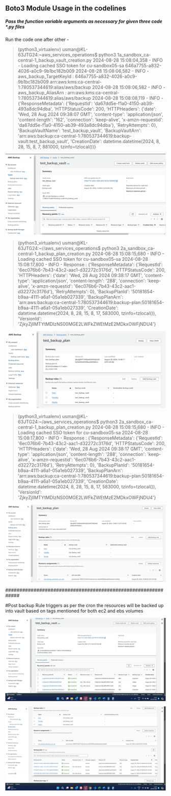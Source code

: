## Boto3 Module Usage in the codelines 
#####  Pass the function variable arguments as necessary for given three code *.py files

Run the code one after other - 
>(python3_virtualenv) usman@KL-63JTG24:~aws_services_operations$ python3 1a_sandbox_ca-central-1_backup_vault_creation.py 
2024-08-28 15:08:04,358 - INFO - Loading cached SSO token for cu-sandbox05-sa
646a7755-a832-4026-a0c9-9b1bc182b009
2024-08-28 15:08:06,582 - INFO - aws_backup_TargetKeyId :  646a7755-a832-4026-a0c9-9b1bc182b009
arn:aws:kms:ca-central-1:780537344619:alias/aws/backup
2024-08-28 15:08:06,582 - INFO - aws_backup_AliasArn :  arn:aws:kms:ca-central-1:780537344619:alias/aws/backup
2024-08-28 15:08:08,119 - INFO - {'ResponseMetadata': {'RequestId': 'da67dd5e-f1a0-4150-ab39-493a8dc94dba', 'HTTPStatusCode': 200, 'HTTPHeaders': {'date': 'Wed, 28 Aug 2024 09:38:07 GMT', 'content-type': 'application/json', 'content-length': '162', 'connection': 'keep-alive', 'x-amzn-requestid': 'da67dd5e-f1a0-4150-ab39-493a8dc94dba'}, 'RetryAttempts': 0}, 'BackupVaultName': 'test_backup_vault', 'BackupVaultArn': 'arn:aws:backup:ca-central-1:780537344619:backup-vault:test_backup_vault', 'CreationDate': datetime.datetime(2024, 8, 28, 15, 8, 7, 881000, tzinfo=tzlocal())}

![Backup_Vault_Creation](reference_images/Post_Code_Execution/Backup_Vault_Creation.png)

>(python3_virtualenv) usman@KL-63JTG24:~//aws_services_operations$ python3 2a_sandbox_ca-central-1_backup_plan_creation.py 
2024-08-28 15:08:15,680 - INFO - Loading cached SSO token for cu-sandbox05-sa
2024-08-28 15:08:17,800 - INFO - Response :  {'ResponseMetadata': {'RequestId': '6ec076b6-7b43-43c2-aac1-d32272c3176d', 'HTTPStatusCode': 200, 'HTTPHeaders': {'date': 'Wed, 28 Aug 2024 09:38:17 GMT', 'content-type': 'application/json', 'content-length': '288', 'connection': 'keep-alive', 'x-amzn-requestid': '6ec076b6-7b43-43c2-aac1-d32272c3176d'}, 'RetryAttempts': 0}, 'BackupPlanId': '50181654-b9aa-4111-a6a1-05a1eb027339', 'BackupPlanArn': 'arn:aws:backup:ca-central-1:780537344619:backup-plan:50181654-b9aa-4111-a6a1-05a1eb027339', 'CreationDate': datetime.datetime(2024, 8, 28, 15, 8, 17, 583000, tzinfo=tzlocal()), 'VersionId': 'ZjkyZjllMTYtMDIzNS00MGE2LWFkZWEtMzE2MDkxOWFjNDU4'}


![Backup_Plan_Backup_Rule_Creation](reference_images/Post_Code_Execution/Backup_Plan_Backup_Rule_Creation.png)

>(python3_virtualenv) usman@KL-63JTG24:~/aws_services_operations$ python3 2a_sandbox_ca-central-1_backup_plan_creation.py 
2024-08-28 15:08:15,680 - INFO - Loading cached SSO token for cu-sandbox05-sa
2024-08-28 15:08:17,800 - INFO - Response :  {'ResponseMetadata': {'RequestId': '6ec076b6-7b43-43c2-aac1-d32272c3176d', 'HTTPStatusCode': 200, 'HTTPHeaders': {'date': 'Wed, 28 Aug 2024 09:38:17 GMT', 'content-type': 'application/json', 'content-length': '288', 'connection': 'keep-alive', 'x-amzn-requestid': '6ec076b6-7b43-43c2-aac1-d32272c3176d'}, 'RetryAttempts': 0}, 'BackupPlanId': '50181654-b9aa-4111-a6a1-05a1eb027339', 'BackupPlanArn': 'arn:aws:backup:ca-central-1:780537344619:backup-plan:50181654-b9aa-4111-a6a1-05a1eb027339', 'CreationDate': datetime.datetime(2024, 8, 28, 15, 8, 17, 583000, tzinfo=tzlocal()), 'VersionId': 'ZjkyZjllMTYtMDIzNS00MGE2LWFkZWEtMzE2MDkxOWFjNDU4'}

![Resource_Assignment_BasedOn_Tags](reference_images/Post_Code_Execution/Resource_Assignment_BasedOn_Tags.png)


#############################################################

#Post backup Rule triggers as per the cron the resources will be backed up into vault based on tags mentioned for both ec2 and ebs volumes

![Backup_Vault_Post_Backup_Plan_Job_Execution](reference_images/Post_BackupPlan_BackupRule_trigger/Backup_Vault_Post_Backup_Plan_Job_Execution.png)

![Backup_Vault_Post_Backup_Plan_Job_Execution](reference_images/Post_BackupPlan_BackupRule_trigger/Backup_Plan_with_Resourse_Assignments_Post_trigger_BackupRule_Multi_resource_tags.png)

